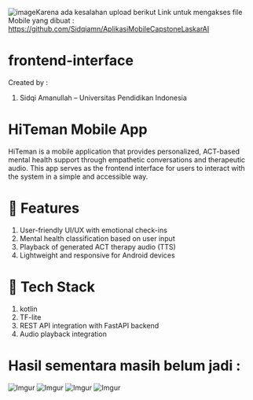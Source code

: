 ![image](https://github.com/user-attachments/assets/16774b2c-e8ee-4ea9-aa5c-f848fbd72c1c)Karena ada kesalahan upload 
berikut Link untuk mengakses file Mobile yang dibuat : https://github.com/Sidqiamn/AplikasiMobileCapstoneLaskarAI

# frontend-interface
Created by :
1. Sidqi Amanullah – Universitas Pendidikan Indonesia

# HiTeman Mobile App
HiTeman is a mobile application that provides personalized, ACT-based mental health support through empathetic conversations and therapeutic audio. This app serves as the frontend interface for users to interact with the system in a simple and accessible way.

# 🔧 Features
1. User-friendly UI/UX with emotional check-ins
2. Mental health classification based on user input
3. Playback of generated ACT therapy audio (TTS)
4. Lightweight and responsive for Android devices

# 📱 Tech Stack
1. kotlin
2. TF-lite
3. REST API integration with FastAPI backend
4. Audio playback integration

# Hasil sementara masih belum jadi :

![Imgur](https://imgur.com/Fp4wygl.png)
![Imgur](https://imgur.com/1evhXYZ.png)
![Imgur](https://imgur.com/eN2VgJ5.png)
![Imgur](https://imgur.com/eN2VgJ5.png)


